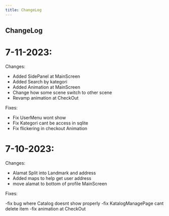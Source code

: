 ```yaml
---
title: ChangeLog
---
```


## ChangeLog

# 7-11-2023:

Changes:

- Added SidePanel at MainScreen
- Added Search by kategori
- Added Animation at MainScreen
- Change how some scene switch to other scene
- Revamp animation at CheckOut

Fixes:

- Fix UserMenu wont show
- Fix Kategori cant be access in sqlite
- Fix flickering in checkout Animation

# 7-10-2023:

Changes:

- Alamat Split into Landmark and address
- Added maps to help get user address
- move alamat to bottom of profile MainScreen

Fixes:

-fix bug where Catalog doesnt show properly
-fix KatalogManagePage cant delete item
-fix animation at CheckOut

